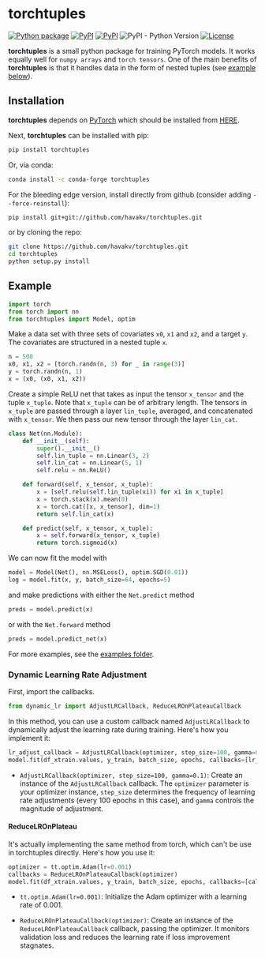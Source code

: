 # torchtuples 

[![Python package](https://github.com/havakv/torchtuples/workflows/Python%20package/badge.svg)](https://github.com/havakv/torchtuples/actions)
[![PyPI](https://img.shields.io/pypi/v/torchtuples.svg)](https://pypi.org/project/torchtuples/)
[![PyPI](https://anaconda.org/conda-forge/torchtuples/badges/version.svg)](https://anaconda.org/conda-forge/torchtuples)
![PyPI - Python Version](https://img.shields.io/pypi/pyversions/torchtuples.svg)
[![License](https://img.shields.io/badge/License-BSD%202--Clause-orange.svg)](https://github.com/havakv/torchtuples/blob/master/LICENSE)

**torchtuples** is a small python package for training PyTorch models.
It works equally well for `numpy arrays` and `torch tensors`.
One of the main benefits of **torchtuples** is that it handles data in the form of nested tuples (see [example below](#example)).


## Installation

**torchtuples** depends on [PyTorch](https://pytorch.org/get-started/locally/) which should be installed from [HERE](https://pytorch.org/get-started/locally/).

Next, **torchtuples** can be installed with pip:
```bash
pip install torchtuples
```
Or, via conda:
```bash
conda install -c conda-forge torchtuples
```
For the bleeding edge version, install directly from github (consider adding `--force-reinstall`):
```bash
pip install git+git://github.com/havakv/torchtuples.git
```
or by cloning the repo:
```bash
git clone https://github.com/havakv/torchtuples.git
cd torchtuples
python setup.py install
```

## Example

```python
import torch
from torch import nn
from torchtuples import Model, optim
```
Make a data set with three sets of covariates `x0`, `x1` and `x2`, and a target `y`.
The covariates are structured in a nested tuple `x`.
```python
n = 500
x0, x1, x2 = [torch.randn(n, 3) for _ in range(3)]
y = torch.randn(n, 1)
x = (x0, (x0, x1, x2))
```
Create a simple ReLU net that takes as input the tensor `x_tensor` and the tuple `x_tuple`. Note that `x_tuple` can be of arbitrary length. The tensors in `x_tuple` are passed through a layer `lin_tuple`, averaged, and concatenated with `x_tensor`.
We then pass our new tensor through the layer `lin_cat`.
```python
class Net(nn.Module):
    def __init__(self):
        super().__init__()
        self.lin_tuple = nn.Linear(3, 2)
        self.lin_cat = nn.Linear(5, 1)
        self.relu = nn.ReLU()

    def forward(self, x_tensor, x_tuple):
        x = [self.relu(self.lin_tuple(xi)) for xi in x_tuple]
        x = torch.stack(x).mean(0)
        x = torch.cat([x, x_tensor], dim=1)
        return self.lin_cat(x)

    def predict(self, x_tensor, x_tuple):
        x = self.forward(x_tensor, x_tuple)
        return torch.sigmoid(x)
```

We can now fit the model with
```python
model = Model(Net(), nn.MSELoss(), optim.SGD(0.01))
log = model.fit(x, y, batch_size=64, epochs=5)
```
and make predictions with either the `Net.predict` method
```python
preds = model.predict(x)
```
or with the `Net.forward` method
```python
preds = model.predict_net(x)
```

For more examples, see the [examples folder](https://github.com/havakv/torchtuples/tree/master/examples).



### Dynamic Learning Rate Adjustment
First, import the callbacks.

```python
from dynamic_lr import AdjustLRCallback, ReduceLROnPlateauCallback
```

In this method, you can use a custom callback named `AdjustLRCallback` to dynamically adjust the learning rate during training. Here's how you implement it:

```python
lr_adjust_callback = AdjustLRCallback(optimizer, step_size=100, gamma=0.1)
model.fit(df_xtrain.values, y_train, batch_size, epochs, callbacks=[lr_adjust_callback])
```

- `AdjustLRCallback(optimizer, step_size=100, gamma=0.1)`: Create an instance of the `AdjustLRCallback` callback. The `optimizer` parameter is your optimizer instance, `step_size` determines the frequency of learning rate adjustments (every 100 epochs in this case), and `gamma` controls the magnitude of adjustment.



#### ReduceLROnPlateau

It's actually implementing the same method from torch, which can't be use in torchtuples directly. Here's how you use it:

```python
optimizer = tt.optim.Adam(lr=0.001)
callbacks = ReduceLROnPlateauCallback(optimizer)
model.fit(df_xtrain.values, y_train, batch_size, epochs, callbacks=[callbacks])
```

- `tt.optim.Adam(lr=0.001)`: Initialize the Adam optimizer with a learning rate of 0.001.

- `ReduceLROnPlateauCallback(optimizer)`: Create an instance of the `ReduceLROnPlateauCallback` callback, passing the optimizer. It monitors validation loss and reduces the learning rate if loss improvement stagnates.
